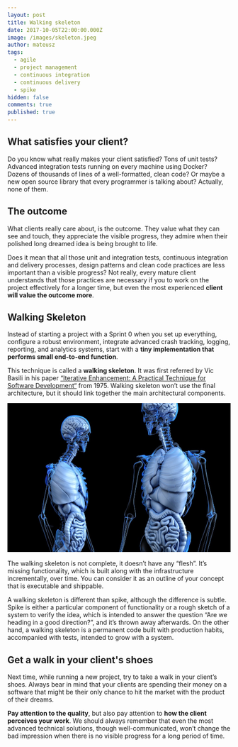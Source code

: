 ```yaml
---
layout: post
title: Walking skeleton
date: 2017-10-05T22:00:00.000Z
image: /images/skeleton.jpeg
author: mateusz
tags:
  - agile
  - project management
  - continuous integration
  - continuous delivery
  - spike
hidden: false
comments: true
published: true
---
```

## What satisfies your client?

Do you know what really makes your client satisfied? Tons of unit tests? Advanced integration tests running on every machine using Docker? Dozens of thousands of lines of a well-formatted, clean code? Or maybe a new open source library that every programmer is talking about? Actually, none of them.

## The outcome

What clients really care about, is the outcome. They value what they can see and touch, they appreciate the visible progress, they admire when their polished long dreamed idea is being brought to life.

Does it mean that all those unit and integration tests, continuous integration and delivery processes, design patterns and clean code practices are less important than a visible progress? Not really, every mature client understands that those practices are necessary if you to work on the project effectively for a longer time, but even the most experienced **client will value the outcome more**.

## Walking Skeleton

Instead of starting a project with a Sprint 0 when you set up everything, configure a robust environment, integrate advanced crash tracking, logging, reporting, and analytics systems, start with a **tiny implementation that performs small end-to-end function**.

This technique is called a **walking skeleton**. It was first referred by Vic Basili in his paper [“Iterative Enhancement: A Practical Technique for Software Development“](http://www.cs.umd.edu/~basili/publications/journals/J04.pdf) from 1975. Walking skeleton won’t use the final architecture, but it should link together the main architectural components.

![walking skeleton](/images/walking-skeleton/skeleton.jpg)

The walking skeleton is not complete, it doesn’t have any “flesh”. It’s missing functionality, which is built along with the infrastructure incrementally, over time. You can consider it as an outline of your concept that is executable and shippable.

A walking skeleton is different than spike, although the difference is subtle. Spike is either a particular component of functionality or a rough sketch of a system to verify the idea, which is intended to answer the question “Are we heading in a good direction?”, and it’s thrown away afterwards. On the other hand, a walking skeleton is a permanent code built with production habits, accompanied with tests, intended to grow with a system.

## Get a walk in your client's shoes

Next time, while running a new project, try to take a walk in your client’s shoes. Always bear in mind that your clients are spending their money on a software that might be their only chance to hit the market with the product of their dreams.

**Pay attention to the quality**, but also pay attention to **how the client perceives your work**. We should always remember that even the most advanced technical solutions, though well-communicated, won’t change the bad impression when there is no visible progress for a long period of time.